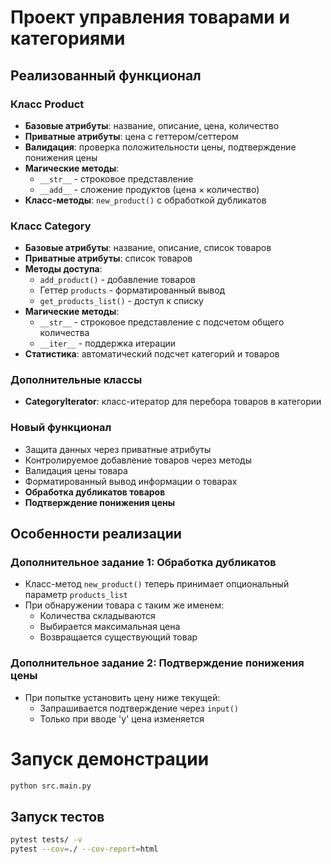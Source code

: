 # Проект управления товарами и категориями

## Реализованный функционал

### Класс Product
- **Базовые атрибуты**: название, описание, цена, количество
- **Приватные атрибуты**: цена с геттером/сеттером
- **Валидация**: проверка положительности цены, подтверждение понижения цены
- **Магические методы**: 
  - `__str__` - строковое представление
  - `__add__` - сложение продуктов (цена × количество)
- **Класс-методы**: `new_product()` с обработкой дубликатов

### Класс Category
- **Базовые атрибуты**: название, описание, список товаров
- **Приватные атрибуты**: список товаров
- **Методы доступа**: 
  - `add_product()` - добавление товаров
  - Геттер `products` - форматированный вывод
  - `get_products_list()` - доступ к списку
- **Магические методы**:
  - `__str__` - строковое представление с подсчетом общего количества
  - `__iter__` - поддержка итерации
- **Статистика**: автоматический подсчет категорий и товаров

### Дополнительные классы
- **CategoryIterator**: класс-итератор для перебора товаров в категории

### Новый функционал
- Защита данных через приватные атрибуты
- Контролируемое добавление товаров через методы
- Валидация цены товара
- Форматированный вывод информации о товарах
- **Обработка дубликатов товаров**
- **Подтверждение понижения цены**

## Особенности реализации

### Дополнительное задание 1: Обработка дубликатов
- Класс-метод `new_product()` теперь принимает опциональный параметр `products_list`
- При обнаружении товара с таким же именем:
  - Количества складываются
  - Выбирается максимальная цена
  - Возвращается существующий товар

### Дополнительное задание 2: Подтверждение понижения цены
- При попытке установить цену ниже текущей:
  - Запрашивается подтверждение через `input()`
  - Только при вводе 'y' цена изменяется

# Запуск демонстрации
```bash
python src.main.py
```
## Запуск тестов

```bash
pytest tests/ -v
pytest --cov=./ --cov-report=html
```
